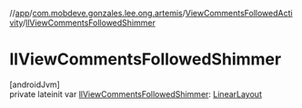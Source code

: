 //[app](../../../index.md)/[com.mobdeve.gonzales.lee.ong.artemis](../index.md)/[ViewCommentsFollowedActivity](index.md)/[llViewCommentsFollowedShimmer](ll-view-comments-followed-shimmer.md)

# llViewCommentsFollowedShimmer

[androidJvm]\
private lateinit var [llViewCommentsFollowedShimmer](ll-view-comments-followed-shimmer.md): [LinearLayout](https://developer.android.com/reference/kotlin/android/widget/LinearLayout.html)
